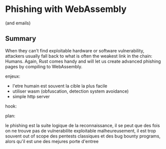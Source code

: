 # Phishing with WebAssembly

(and emails)

## Summary

When they can’t find exploitable hardware or software vulnerability, attackers usually fall back to what is often the weakest link in the chain: Humans.
Again, Rust comes handy and will let us create advanced phishing pages by compiling to WebAssembly.


enjeux:
- l'etre humain est souvent la cible la plus facile
- utiliser wasm (obfuscation, detection system avoidance)
- simple http server

hook:


plan:



le phishing est la suite logique de la reconnaissance,
il se peut que des fois on ne trouve pas de vulnerabilite exploitable
malheureusement, il est trop souvent out of scope des pentests classiques et des bug bounty programs,
alors qu'il est une des mejures porte d'entree

